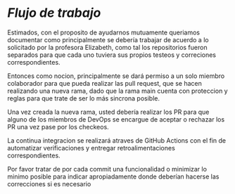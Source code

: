 # *Flujo de trabajo*
Estimados, con el proposito de ayudarnos mutuamente queriamos documentar como principalmente se debería trabajar de acuerdo a lo solicitado por la profesora Elizabeth, como tal los repositorios fueron separados para que cada uno tuviera sus propios testeos y correciones correspondientes.

Entonces como nocion, principalmente se dará permiso a un solo miembro colaborador para que pueda realizar las pull request, que se hacen realizando una nueva rama, dado que la rama main cuenta con proteccion y reglas para que trate de ser
lo más sincrona posible.

Una vez creada la nueva rama, usted debería realizar los PR para que alguno de los miembros de DevOps se encargue de aceptar o rechazar los PR una vez pase por los checkeos.

La continua integracion se realizará atraves de GitHub Actions con el fin de automatizar verificaciones y entregar retroalimentaciones correspondientes. 

Por favor tratar de por cada commit una funcionalidad o minimizar lo minimo posible para indicar apropiadamente donde deberían hacerse las correcciones si es necesario

